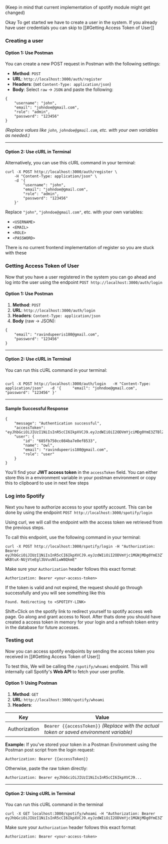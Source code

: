 (Keep in mind that current implementation of spotify module might get changed)

Okay To get started we have to create a user in the system. If you already have user credentials you can skip to [[#Getting Access Token of User]] 

### Creating a user

#### Option 1: Use Postman

You can create a new POST request in Postman with the following settings:

- **Method**: `POST`
- **URL**: `http://localhost:3000/auth/register`
- **Headers**: (set `Content-Type: application/json`)
- **Body**: Select `raw` → `JSON` and paste the following:

```
{   
	"username": "john",
	"email": "johndoe@gmail.com",
	"role": "admin",
	"password": "123456" 
}
```

_(Replace values like `john`, `johndoe@gmail.com`, etc. with your own variables as needed.)_

---
#### Option 2: Use cURL in Terminal

Alternatively, you can use this cURL command in your terminal:

```
curl -X POST http://localhost:3000/auth/register \
	-H "Content-Type: application/json" \
	-d '{     
		"username": "john",     
		"email": "johndoe@gmail.com",     
		"role": "admin",     
		"password": "123456" 
	}'
```

Replace `"john"`, `"johndoe@gmail.com"`, etc. with your own variables:
- `<USERNAME>`
- `<EMAIL>`
- `<ROLE>`
- `<PASSWORD>`

There is no current frontend implementation of register so you are stuck with these


### Getting Access Token of User

Now that you have a user registered in the system you can go ahead and log into the user using the endpoint `POST http://localhost:3000/auth/login`

#### Option 1: Use Postman

1. **Method**: `POST`
2. **URL**: `http://localhost:3000/auth/login`
3. **Headers**: `Content-Type: application/json`
4. **Body** (raw → JSON):

```
{   
	"email": "ravindupeeris180@gmail.com",   
	"password": "123456" 
}
```

---

#### Option 2: Use cURL in Terminal

You can run this cURL command in your terminal:
```

curl -X POST http://localhost:3000/auth/login   -H "Content-Type: application/json"   -d '{     "email": "johndoe@gmail.com",     "password": "123456" }'

```


---

#### Sample Successful Response

```
{   
	"message": "Authentication successful",   
	"accessToken": "eyJhbGciOiJIUzI1NiIsInR5cCI6IkpXVCJ9.eyJzdWIiOiI2ODVmYjciMDg0YmE3ZTBlZi1j1MzMiLCJleHAiOjE3NTE5MTI4NDksInJvbGUiOiJ1c2VyIiwiaWF0IjoxNzUxOTE5OTQ5fQ",   
	"user": {     
		"id": "685fb750cc084ba7e0ef8533",     
		"name": "owl",     
		"email": "ravindupeeris180@gmail.com",     
		"role": "user"   
	} 
}
```

You’ll find your **JWT access token** in the `accessToken` field. You can either store this in a environment variable in your postman environment or copy this to clipboard to use in next few steps


### Log into Spotify

Next you have to authorize access to your spotify account. This can be done by using the endpoint `POST http://localhost:3000/spotify/login`

Using curl, we will call the endpoint with the access token we retrieved from the previous steps.

To call this endpoint, use the following command in your terminal:

```
curl -X POST http://localhost:3000/spotify/login -H "Authorization: Bearer eyJhbGciOiJIUzI1NiIsInR5cCI6IkpXVCJ9.eyJzdWIiOiI2ODVmYjc1MGNjMDg0YmE3ZTBlZjg1MzMiLCJleHAiOjE3NTE5NTA4OTQsInJvbGUiOiJ1c2VyIiwiaWF0IjoxNzUxOTQ5OTk0fQ.jQdAMbyxIqz-WKBtuX-NUjVteEgl3bVusNlLwW8QkmE"
```

Make sure your `Authorization` header follows this exact format:

```
Authorization: Bearer <your-access-token>
```


If the token is valid and not expired, the request should go through successfully and you will see something like this

```
Found. Redirecting to <SPOTIFY-LINK>
```

Shift+Click on the spotify link to redirect yourself to spotify access web page. Go along and grant access to Noot. After thats done you should have created a access token in memory for your login and a refresh token entry in the database for future accesses.

### Testing out

Now you can access spotify endpoints by sending the access token you received in [[#Getting Access Token of User]]

To test this, We will be calling the `/spotify/whoami` endpoint. This will internally call Spotify's **Web API** to fetch your user profile.

#### Option 1: Using Postman

1. **Method**: `GET`
2. **URL**: `http://localhost:3000/spotify/whoami`
3. **Headers**:

| Key           | Value                                                                                    |
| ------------- | ---------------------------------------------------------------------------------------- |
| Authorization | `Bearer {{accessToken}}` _(Replace with the actual token or saved environment variable)_ |

**Example:**
If you've stored your token in a Postman Environment using the Postman post script from the login request:

```
Authorization: Bearer {{accessToken}}
```

Otherwise, paste the raw token directly:

```
Authorization: Bearer eyJhbGciOiJIUzI1NiIsInR5cCI6IkpXVCJ9...
```

---
#### Option 2: Using cURL in Terminal

You can run this cURL command in the terminal

```
curl -X GET localhost:3000/spotify/whoami -H "Authorization: Bearer eyJhbGciOiJIUzI1NiIsInR5cCI6IkpXVCJ9.eyJzdWIiOiI2ODVmYjc1MGNjMDg0YmE3ZTBlZjg1MzMiLCJleHAiOjE3NTE5MjExODUsInJvbGUiOiJ1c2VyIiwiaWF0IjoxNzUxOTIwMjg1fQ.-0lvMENsJtwmNVCdmo2ACOzibJ_lAFZWDQlwdsNMlQs"
```

Make sure your `Authorization` header follows this exact format:

```
Authorization: Bearer <your-access-token>
```

